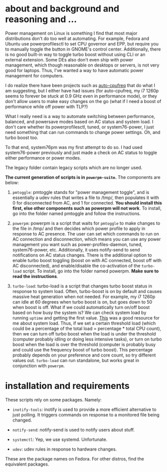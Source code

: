 # about and background and reasoning and ...

Power management on Linux is something I find that most major distributions don't do too well at automating. For example, Fedora and Ubuntu use powerprofilesctl to set CPU governor and EPP, but require you to manually toggle the button in GNOME's control center. Additionally, there is no good built-in way to toggle turbo boost without using CLI or an external extension. Some DEs also don't even ship with power management, which though reasonable on desktops or servers, is not very good for laptops. Thus, I've wanted a way to have automatic power management for computers.

I do realize there have been projects such as [auto-cpufreq](https://github.com/AdnanHodzic/auto-cpufreq) that do what I am suggesting, but I either have had issues (for auto-cpufreq, my i7 1260p seems to forever be stuck at 0.9 GHz even in performance mode), or they don't allow users to make easy changes on the go (what if I need a boost of performance while off power with TLP?)

What I really need is a way to automate switching between performance, balanced, and powersave modes based on AC status and system load. I don't care whether its powerprofilesctl, tuned, or system76-power, I just need something that can run commands to change power settings. Oh, and turbo boost too.

To that end, system76pm was my first attempt to do so. I had used system76-power previously and just made a check on AC status to toggle either performance or power modes.

The legacy folder contain legacy scripts which are no longer used.

**The current generation of scripts is in ```powerpm-suite```.** The components are below:

1) ```pmtoggle```: pmtoggle stands for "power management toggle", and is essentially a udev rules that writes a file to /tmp/, then populates it with 0 for disconnected from AC, and 1 for connected. **You should install this first, else other components such as powerpm will not work**. To install, go into the folder named pmtoggle and follow the instructions.

2) ```powerpm```: powerpm is a script that waits for ```pmtoggle``` to make changes to the file in /tmp/ and then decides which power profile to apply in response to AC presence. The user can set which commands to run on AC connection and disconnection, which means you can use any power management you want such as power-profiles-daemon, tuned, system76-power, etc. Additionally, it uses notify-send to send notifications on AC status changes. There is the additional option to enable turbo boost toggling (boost on with AC connected, boost off with AC disconnected), and enable/disable the co-activation of the ```turbo-load``` script. To install, go into the folder named powerpm. **Make sure to read the instructions**.

3) ```turbo-load```: turbo-load is a script that changes turbo boost status in response to system load. Often, turbo-boost is on by default and causes massive heat generation when not needed. For example, my i7 1260p can idle at 60 degrees when turbo boost is on, but goes down to 50 when boost is off. What if we could automatically turn on/off boost based on how busy the system is? We can check system load by running ```uptime``` and getting the first value. [This](https://docs.rackspace.com/docs/check-the-system-load-on-linux) was a good resource for me about system load. Thus, if we set a certain threshold load (which could be a percentage of the total load = percentage * total CPU count), then we can turn off turbo boost when the load is under the threshold (computer probably idling or doing less intensive tasks), or turn on turbo boost when the load is over the threshold (computer is probably busy and could use the frequency boost of turbo boost). This percentage probably depends on your preference and core count, so try different values out. ```turbo-load``` can run standalone, but works great in conjunction with ```powerpm```.

# installation and requirements

These scripts rely on some packages. Namely:

- ```inotify-tools```: inotify is used to provide a more efficient alternative to just polling. It triggers commands on response to a monitored file being changed.

- ```notify-send```: notify-send is used to notify users about stuff.

- ```systemctl```: Yep, we use systemd. Unfortunate.

- ```udev```: udev rules in response to hardware changes.

These are the package names on Fedora. For other distros, find the equivalent packages.